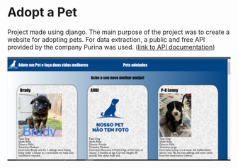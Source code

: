 # Adopt a Pet


Project made using django. The main purpose of the project was to create a website for adopting pets. For data extraction, a public and free API provided by the company Purina was used. ([link to API documentation](https://www.petfinder.com/developers/v2/docs/#introduction))

![alt text](pets/static/pets/img/imgReadme.png)


